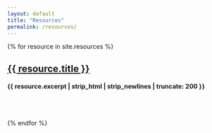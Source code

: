 ```yaml
---
layout: default
title: "Resources"
permalink: /resources/
---
```


 {% for resource in site.resources %}

<div>
	<h2><a href="{{ resource.url }}">{{ resource.title }}</a></h2>
	<h4>{{ resource.excerpt | strip_html | strip_newlines | truncate: 200 }}</h4>
	<br><br>
</div>

 {% endfor %}
